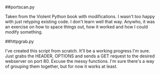 ##portscan.py

Taken from the Violent Python book with modifications. I wasn't too happy with just retyping existing code. I don't learn well that way. Anywho, it was an exercise on how to space things out, how it worked and how I could modify something. 

##httpgrab.py

I've created this script from scratch. It'll be a working progress I'm sure. Just grabs the HEADER, OPTIONS and sends a GET request to the desired webserver on port 80. Excuse the messy functions. I'm sure there's a way of grouping them together, but for now it works at least. 
